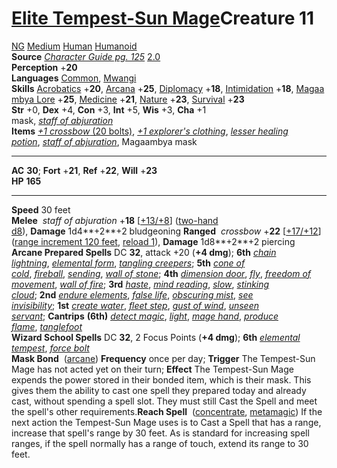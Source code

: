 # [Elite Tempest-Sun Mage](https://2e.aonprd.com/NPCs.aspx?ID=972)Creature 11

[NG](https://2e.aonprd.com/Rules.aspx?ID=95) [Medium](https://2e.aonprd.com/Rules.aspx?ID=445) [Human](https://2e.aonprd.com/Traits.aspx?ID=90) [Humanoid](https://2e.aonprd.com/Traits.aspx?ID=91)   
**Source** [_Character Guide pg. 125_](https://2e.aonprd.com/Sources.aspx?ID=12) [2.0](https://2e.aonprd.com/Sources.aspx?ID=12)  
**Perception** +**20**  
**Languages** [Common](https://2e.aonprd.com/Languages.aspx?ID=1), [Mwangi](https://2e.aonprd.com/Languages.aspx?ID=39)  
**Skills** [Acrobatics](https://2e.aonprd.com/Skills.aspx?ID=1) +**20**, [Arcana](https://2e.aonprd.com/Skills.aspx?ID=2) +**25**, [Diplomacy](https://2e.aonprd.com/Skills.aspx?ID=6) +**18**, [Intimidation](https://2e.aonprd.com/Skills.aspx?ID=7) +**18**, [Magaambya Lore](https://2e.aonprd.com/Skills.aspx?ID=8) +**25**, [Medicine](https://2e.aonprd.com/Skills.aspx?ID=9) +**21**, [Nature](https://2e.aonprd.com/Skills.aspx?ID=10) +**23**, [Survival](https://2e.aonprd.com/Skills.aspx?ID=16) +**23**  
**Str** +0, **Dex** +4, **Con** +3, **Int** +5, **Wis** +3, **Cha** +1  
mask, _[staff of abjuration](https://2e.aonprd.com/Equipment.aspx?ID=351)_  
**Items** [_+1 crossbow_ (20 bolts)](https://2e.aonprd.com/Weapons.aspx?ID=67), [_+1 explorer's clothing_](https://2e.aonprd.com/Armor.aspx?ID=2), [_lesser healing potion_](https://2e.aonprd.com/Equipment.aspx?ID=186), [_staff of abjuration_](https://2e.aonprd.com/Equipment.aspx?ID=351), Magaambya mask

---

**AC** **30**; **Fort** +**21**, **Ref** +**22**, **Will** +**23**  
**HP** **165**

---

**Speed** 30 feet  
**Melee**  _staff of abjuration_ +**18** [[+13/+8](https://2e.aonprd.com/Rules.aspx?ID=322)] ([two-hand d8](https://2e.aonprd.com/Traits.aspx?ID=198)), **Damage** 1d4**+2**+2 bludgeoning
**Ranged**  _crossbow_ +**22** [[+17/+12](https://2e.aonprd.com/Rules.aspx?ID=322)] ([range increment 120 feet](https://2e.aonprd.com/Traits.aspx?ID=248), [reload 1](https://2e.aonprd.com/Traits.aspx?ID=254)), **Damage** 1d8**+2**+2 piercing
**Arcane Prepared Spells** DC **32**, attack +20 (**+4 dmg**); **6th** _[chain lightning](https://2e.aonprd.com/Spells.aspx?ID=33)_, _[elemental form](https://2e.aonprd.com/Spells.aspx?ID=98)_, _[tangling creepers](https://2e.aonprd.com/Spells.aspx?ID=331)_; **5th** _[cone of cold](https://2e.aonprd.com/Spells.aspx?ID=47)_, _[fireball](https://2e.aonprd.com/Spells.aspx?ID=119)_, _[sending](https://2e.aonprd.com/Spells.aspx?ID=272)_, _[wall of stone](https://2e.aonprd.com/Spells.aspx?ID=365)_; **4th** _[dimension door](https://2e.aonprd.com/Spells.aspx?ID=69)_, _[fly](https://2e.aonprd.com/Spells.aspx?ID=125)_, _[freedom of movement](https://2e.aonprd.com/Spells.aspx?ID=128)_, _[wall of fire](https://2e.aonprd.com/Spells.aspx?ID=362)_; **3rd** _[haste](https://2e.aonprd.com/Spells.aspx?ID=147)_, _[mind reading](https://2e.aonprd.com/Spells.aspx?ID=194)_, _[slow](https://2e.aonprd.com/Spells.aspx?ID=289)_, _[stinking cloud](https://2e.aonprd.com/Spells.aspx?ID=309)_; **2nd** _[endure elements](https://2e.aonprd.com/Spells.aspx?ID=99)_, _[false life](https://2e.aonprd.com/Spells.aspx?ID=108)_, _[obscuring mist](https://2e.aonprd.com/Spells.aspx?ID=210)_, _[see invisibility](https://2e.aonprd.com/Spells.aspx?ID=271)_; **1st** _[create water](https://2e.aonprd.com/Spells.aspx?ID=53)_, _[fleet step](https://2e.aonprd.com/Spells.aspx?ID=122)_, _[gust of wind](https://2e.aonprd.com/Spells.aspx?ID=143)_, _[unseen servant](https://2e.aonprd.com/Spells.aspx?ID=352)_; **Cantrips** **(6th)** _[detect magic](https://2e.aonprd.com/Spells.aspx?ID=66)_, _[light](https://2e.aonprd.com/Spells.aspx?ID=171)_, _[mage hand](https://2e.aonprd.com/Spells.aspx?ID=177)_, _[produce flame](https://2e.aonprd.com/Spells.aspx?ID=236)_, _[tanglefoot](https://2e.aonprd.com/Spells.aspx?ID=330)_  
**Wizard School Spells** DC **32**, 2 Focus Points (**+4 dmg**); **6th** _[elemental tempest](https://2e.aonprd.com/Spells.aspx?ID=527)_, _[force bolt](https://2e.aonprd.com/Spells.aspx?ID=529)_  
**Mask Bond**  ([arcane](https://2e.aonprd.com/Traits.aspx?ID=11)) **Frequency** once per day; **Trigger** The Tempest-Sun Mage has not acted yet on their turn; **Effect** The Tempest-Sun Mage expends the power stored in their bonded item, which is their mask. This gives them the ability to cast one spell they prepared today and already cast, without spending a spell slot. They must still Cast the Spell and meet the spell's other requirements.**Reach Spell**  ([concentrate](https://2e.aonprd.com/Traits.aspx?ID=32), [metamagic](https://2e.aonprd.com/Traits.aspx?ID=107)) If the next action the Tempest-Sun Mage uses is to Cast a Spell that has a range, increase that spell's range by 30 feet. As is standard for increasing spell ranges, if the spell normally has a range of touch, extend its range to 30 feet.